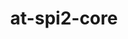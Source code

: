 ---
title: "at-spi2-core"
layout: cache
categories: [package, develop]
meta: {"compilers": ["gcc@=11.4.0"], "num_specs": 11, "num_specs_by_stack": {"e4s": 11, "root": 11}, "oss": ["ubuntu22.04"], "platforms": ["linux"], "stacks": ["e4s", "root"], "targets": ["x86_64_v3"], "versions": ["2.48.3"]}
spec_details: [{"compiler": "gcc@=11.4.0", "hash": "3q64rtaa2e3aol6abrleao7i5p3dg65e", "os": "ubuntu22.04", "platform": "linux", "size": "-", "stacks": ["e4s", "root"], "target": "x86_64_v3", "variants": ["build_system=meson", "buildtype=release", "default_library=shared", "~strip"], "versions": ["2.48.3"]}, {"compiler": "gcc@=11.4.0", "hash": "64llej32xhhvl2g24sztqsnflqpwug67", "os": "ubuntu22.04", "platform": "linux", "size": "-", "stacks": ["e4s", "root"], "target": "x86_64_v3", "variants": ["build_system=meson", "buildtype=release", "default_library=shared", "~strip"], "versions": ["2.48.3"]}, {"compiler": "gcc@=11.4.0", "hash": "cjwxcuofv6vwwsz2eccdsy6kpmilydgp", "os": "ubuntu22.04", "platform": "linux", "size": "-", "stacks": ["e4s", "root"], "target": "x86_64_v3", "variants": ["build_system=meson", "buildtype=release", "default_library=shared", "~strip"], "versions": ["2.48.3"]}, {"compiler": "gcc@=11.4.0", "hash": "f3n7iz2ux3ii46zlkaddzih4nc43dyrv", "os": "ubuntu22.04", "platform": "linux", "size": "-", "stacks": ["e4s", "root"], "target": "x86_64_v3", "variants": ["build_system=meson", "buildtype=release", "default_library=shared", "~strip"], "versions": ["2.48.3"]}, {"compiler": "gcc@=11.4.0", "hash": "h5uwr7r3s4pmnagg2oy3k4aphh4b7kwo", "os": "ubuntu22.04", "platform": "linux", "size": "-", "stacks": ["e4s", "root"], "target": "x86_64_v3", "variants": ["build_system=meson", "buildtype=release", "default_library=shared", "~strip"], "versions": ["2.48.3"]}, {"compiler": "gcc@=11.4.0", "hash": "mfnbur5wlesppotolj6nkiqnximtgca3", "os": "ubuntu22.04", "platform": "linux", "size": "-", "stacks": ["e4s", "root"], "target": "x86_64_v3", "variants": ["build_system=meson", "buildtype=release", "default_library=shared", "~strip"], "versions": ["2.48.3"]}, {"compiler": "gcc@=11.4.0", "hash": "pkw3j36ffaa253xabkfpt4j4ddcm7qdi", "os": "ubuntu22.04", "platform": "linux", "size": "-", "stacks": ["e4s", "root"], "target": "x86_64_v3", "variants": ["build_system=meson", "buildtype=release", "default_library=shared", "~strip"], "versions": ["2.48.3"]}, {"compiler": "gcc@=11.4.0", "hash": "qtzrfcucorry2vsftslpl4opgs7vmgn5", "os": "ubuntu22.04", "platform": "linux", "size": "-", "stacks": ["e4s", "root"], "target": "x86_64_v3", "variants": ["build_system=meson", "buildtype=release", "default_library=shared", "~strip"], "versions": ["2.48.3"]}, {"compiler": "gcc@=11.4.0", "hash": "rxvyzmkjeacy6oh3e4vzo6uanxkeogpc", "os": "ubuntu22.04", "platform": "linux", "size": "-", "stacks": ["e4s", "root"], "target": "x86_64_v3", "variants": ["build_system=meson", "buildtype=release", "default_library=shared", "~strip"], "versions": ["2.48.3"]}, {"compiler": "gcc@=11.4.0", "hash": "tql4valzbbhkqk4u6vy2s3ulbqmxovui", "os": "ubuntu22.04", "platform": "linux", "size": "-", "stacks": ["e4s", "root"], "target": "x86_64_v3", "variants": ["build_system=meson", "buildtype=release", "default_library=shared", "~strip"], "versions": ["2.48.3"]}, {"compiler": "gcc@=11.4.0", "hash": "twspjugsvoufope2wjfsaadlj4ppgzky", "os": "ubuntu22.04", "platform": "linux", "size": "-", "stacks": ["e4s", "root"], "target": "x86_64_v3", "variants": ["build_system=meson", "buildtype=release", "default_library=shared", "~strip"], "versions": ["2.48.3"]}]
---